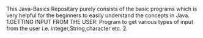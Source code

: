 This Java-Basics Repositary purely consists of the basic programs which is very helpful for the beginners to easily understand the concepts in Java.
1.GETTING INPUT FROM THE USER:
  Program to get various types of input from the user i.e. integer,String,character etc.
2.

